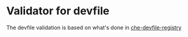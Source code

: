 # Validator for devfile

The devfile validation is based on what's done in [che-devfile-registry](https://github.com/eclipse-che/che-devfile-registry/tree/main/tools/devworkspace-generator/src/devfile-schema)

